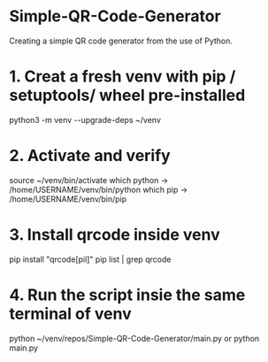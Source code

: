# Simple-QR-Code-Generator
Creating a simple QR code generator from the use of Python. 

# 1. Creat a fresh venv with pip / setuptools/ wheel pre-installed

python3 -m venv --upgrade-deps ~/venv

# 2. Activate and verify

source ~/venv/bin/activate
which python -> /home/USERNAME/venv/bin/python
which pip -> /home/USERNAME/venv/bin/pip

# 3. Install qrcode inside venv

pip install "qrcode[pil]"
pip list | grep qrcode

# 4. Run the script insie the same terminal of venv

python ~/venv/repos/Simple-QR-Code-Generator/main.py
or
python main.py

